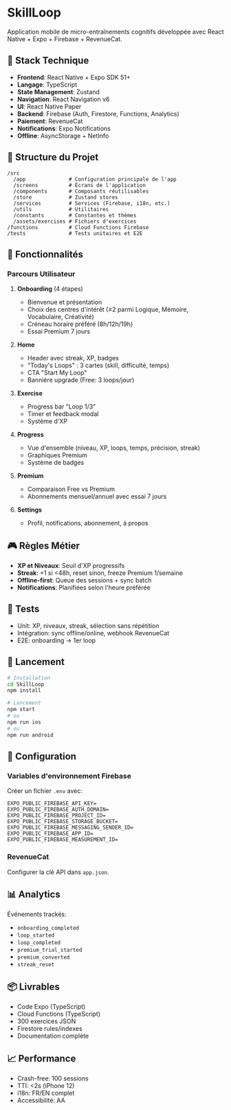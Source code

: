 # SkillLoop

Application mobile de micro-entraînements cognitifs développée avec React Native + Expo + Firebase + RevenueCat.

## 🚀 Stack Technique

- **Frontend**: React Native + Expo SDK 51+
- **Langage**: TypeScript
- **State Management**: Zustand
- **Navigation**: React Navigation v6
- **UI**: React Native Paper
- **Backend**: Firebase (Auth, Firestore, Functions, Analytics)
- **Paiement**: RevenueCat
- **Notifications**: Expo Notifications
- **Offline**: AsyncStorage + NetInfo

## 📁 Structure du Projet

```
/src
  /app              # Configuration principale de l'app
  /screens          # Écrans de l'application
  /components       # Composants réutilisables
  /store            # Zustand stores
  /services         # Services (Firebase, i18n, etc.)
  /utils            # Utilitaires
  /constants        # Constantes et thèmes
  /assets/exercises # Fichiers d'exercices
/functions          # Cloud Functions Firebase
/tests              # Tests unitaires et E2E
```

## 🎯 Fonctionnalités

### Parcours Utilisateur
1. **Onboarding** (4 étapes)
   - Bienvenue et présentation
   - Choix des centres d'intérêt (≥2 parmi Logique, Mémoire, Vocabulaire, Créativité)
   - Créneau horaire préféré (8h/12h/19h)
   - Essai Premium 7 jours

2. **Home**
   - Header avec streak, XP, badges
   - "Today's Loops" : 3 cartes (skill, difficulté, temps)
   - CTA "Start My Loop"
   - Bannière upgrade (Free: 3 loops/jour)

3. **Exercise**
   - Progress bar "Loop 1/3"
   - Timer et feedback modal
   - Système d'XP

4. **Progress**
   - Vue d'ensemble (niveau, XP, loops, temps, précision, streak)
   - Graphiques Premium
   - Système de badges

5. **Premium**
   - Comparaison Free vs Premium
   - Abonnements mensuel/annuel avec essai 7 jours

6. **Settings**
   - Profil, notifications, abonnement, à propos

## 🎮 Règles Métier

- **XP et Niveaux**: Seuil d'XP progressifs
- **Streak**: +1 si <48h, reset sinon, freeze Premium 1/semaine
- **Offline-first**: Queue des sessions + sync batch
- **Notifications**: Planifiées selon l'heure préférée

## 🧪 Tests

- Unit: XP, niveaux, streak, sélection sans répétition
- Intégration: sync offline/online, webhook RevenueCat
- E2E: onboarding → 1er loop

## 🚀 Lancement

```bash
# Installation
cd SkillLoop
npm install

# Lancement
npm start
# ou
npm run ios
# ou
npm run android
```

## 🔧 Configuration

### Variables d'environnement Firebase
Créer un fichier `.env` avec:
```
EXPO_PUBLIC_FIREBASE_API_KEY=
EXPO_PUBLIC_FIREBASE_AUTH_DOMAIN=
EXPO_PUBLIC_FIREBASE_PROJECT_ID=
EXPO_PUBLIC_FIREBASE_STORAGE_BUCKET=
EXPO_PUBLIC_FIREBASE_MESSAGING_SENDER_ID=
EXPO_PUBLIC_FIREBASE_APP_ID=
EXPO_PUBLIC_FIREBASE_MEASUREMENT_ID=
```

### RevenueCat
Configurer la clé API dans `app.json`.

## 📊 Analytics

Événements trackés:
- `onboarding_completed`
- `loop_started`
- `loop_completed`
- `premium_trial_started`
- `premium_converted`
- `streak_reset`

## 📦 Livrables

- Code Expo (TypeScript)
- Cloud Functions (TypeScript)
- 300 exercices JSON
- Firestore rules/indexes
- Documentation complète

## 📈 Performance

- Crash-free: 100 sessions
- TTI: <2s (iPhone 12)
- i18n: FR/EN complet
- Accessibilité: AA